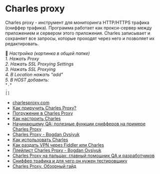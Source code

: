 # Charles proxy

Charles proxy - инструмент для мониторинга HTTP/HTTPS трафика (сниффер трафика). Программа работает как прокси-сервер между приложением и сервером этого приложения. Charles записывает и сохраняет все запросы, которые проходят через него и позволяет их редактировать.

🔖 *Настройка (картинка в общей папке)*  
*1. Нажать Proxy*  
*2. Нажать SSL Proxying Settings*  
*3. Нажать SSL Proxying*  
*4. В Location нажать "add"*  
*5. В HOST добавить:*  
`*.*`   
` . `   
` [] `


+ [charlesproxy.com](https://www.charlesproxy.com/documentation/)
+ [Как приручить Charles Proxy?](https://habr.com/ru/company/youla/blog/527648/)
+ [Погружение в Charles Proxy](https://habr.com/ru/post/663926/)
+ [Как настроить Charles](https://habr.com/ru/company/cleverpumpkin/blog/701700/)
+ [Начинающему QA: полезные функции снифферов на примере Charles Proxy](https://software-testing.ru/library/testing/testing-for-beginners/3613-charles-proxy)
+ [Charles Proxy - Bogdan Ovsiyuk](https://www.youtube.com/playlist?list=PLof3mAh50UD05mFlTvNpTszOUY9eFrSDX)
+ [Как использовать Charles](https://trofimovdigital.ru/blog/how-to-use-charles)
+ [Как раздать VPN через Fiddler или Charles](https://trofimovdigital.ru/blog/how-share-vpn-through-fiddler-or-charles)
+ [Плейлист Charles Proxy - Bogdan Ovsiyuk](https://www.youtube.com/playlist?list=PLof3mAh50UD05mFlTvNpTszOUY9eFrSDX)
+ [Charles Proxy на пальцах: главный помощник QA и разработчиков](https://habr.com/ru/articles/733834/)
+ [Сниффер трафика и для чего он нужен тестировщику](https://vc.ru/life/467157-sniffer-trafika-i-dlya-chego-on-nuzhen-testirovshchiku)
+ [Charles Proxy. Обзорный гайд](https://testengineer.ru/charles-proxy-quick-guide/#h--faq)